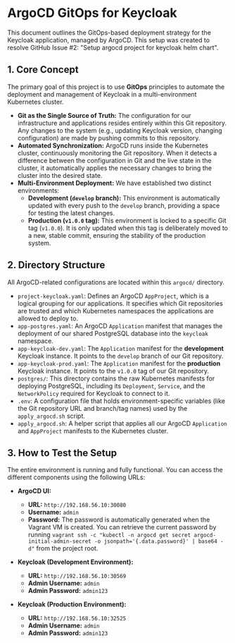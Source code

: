 # ArgoCD GitOps for Keycloak

This document outlines the GitOps-based deployment strategy for the Keycloak application, managed by ArgoCD. This setup was created to resolve GitHub Issue #2: "Setup argocd project for keycloak helm chart".

## 1. Core Concept

The primary goal of this project is to use **GitOps** principles to automate the deployment and management of Keycloak in a multi-environment Kubernetes cluster.

- **Git as the Single Source of Truth:** The configuration for our infrastructure and applications resides entirely within this Git repository. Any changes to the system (e.g., updating Keycloak version, changing configuration) are made by pushing commits to this repository.
- **Automated Synchronization:** ArgoCD runs inside the Kubernetes cluster, continuously monitoring the Git repository. When it detects a difference between the configuration in Git and the live state in the cluster, it automatically applies the necessary changes to bring the cluster into the desired state.
- **Multi-Environment Deployment:** We have established two distinct environments:
    - **Development (`develop` branch):** This environment is automatically updated with every push to the `develop` branch, providing a space for testing the latest changes.
    - **Production (`v1.0.0` tag):** This environment is locked to a specific Git tag (`v1.0.0`). It is only updated when this tag is deliberately moved to a new, stable commit, ensuring the stability of the production system.

## 2. Directory Structure

All ArgoCD-related configurations are located within this `argocd/` directory.

- `project-keycloak.yaml`: Defines an ArgoCD `AppProject`, which is a logical grouping for our applications. It specifies which Git repositories are trusted and which Kubernetes namespaces the applications are allowed to deploy to.
- `app-postgres.yaml`: An ArgoCD `Application` manifest that manages the deployment of our shared PostgreSQL database into the `keycloak` namespace.
- `app-keycloak-dev.yaml`: The `Application` manifest for the **development** Keycloak instance. It points to the `develop` branch of our Git repository.
- `app-keycloak-prod.yaml`: The `Application` manifest for the **production** Keycloak instance. It points to the `v1.0.0` tag of our Git repository.
- `postgres/`: This directory contains the raw Kubernetes manifests for deploying PostgreSQL, including its `Deployment`, `Service`, and the `NetworkPolicy` required for Keycloak to connect to it.
- `.env`: A configuration file that holds environment-specific variables (like the Git repository URL and branch/tag names) used by the `apply_argocd.sh` script.
- `apply_argocd.sh`: A helper script that applies all our ArgoCD `Application` and `AppProject` manifests to the Kubernetes cluster.

## 3. How to Test the Setup

The entire environment is running and fully functional. You can access the different components using the following URLs:

- **ArgoCD UI:**
  - **URL:** `http://192.168.56.10:30080`
  - **Username:** `admin`
  - **Password:** The password is automatically generated when the Vagrant VM is created. You can retrieve the current password by running `vagrant ssh -c "kubectl -n argocd get secret argocd-initial-admin-secret -o jsonpath='{.data.password}' | base64 -d"` from the project root.

- **Keycloak (Development Environment):**
  - **URL:** `http://192.168.56.10:30569`
  - **Admin Username:** `admin`
  - **Admin Password:** `admin123`

- **Keycloak (Production Environment):**
  - **URL:** `http://192.168.56.10:32525`
  - **Admin Username:** `admin`
  - **Admin Password:** `admin123`
